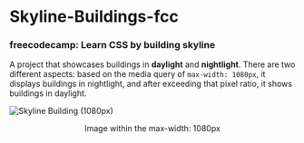 # Skyline-Buildings-fcc

### freecodecamp: Learn CSS by building skyline

A project that showcases buildings in **daylight** and **nightlight**. There are two different aspects: based on the media query of `max-width: 1080px`, it displays buildings in nightlight, and after exceeding that pixel ratio, it shows buildings in daylight.

![Skyline Building (1080px)](https://github.com/Dhanesha151001/Skyline-Buildings-fcc/assets/103206429/2d221d28-bb2f-480a-9d24-191015c012ca)

<div align="center">Image within the max-width: 1080px</div>

<style>
  .center {
    display: flex;
    justify-content: space-evenly;
    align-items: center;
    font-weight: bold;
  }
</style>
